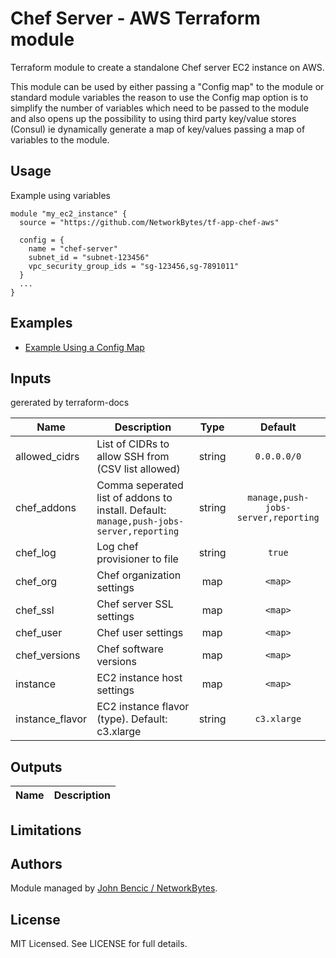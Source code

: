 Chef Server - AWS Terraform module
==================================



Terraform module to create a standalone Chef server EC2 instance on AWS.

This module can be used by either passing a "Config map" to the module or standard module variables
the reason to use the Config map option is to simplify the number of variables which need to be passed to the module and also opens up the possibility to using third party key/value stores (Consul) ie dynamically generate a map of key/values passing a map of variables to the module.


Usage
-----


Example using variables
```hcl
module "my_ec2_instance" {
  source = "https://github.com/NetworkBytes/tf-app-chef-aws"

  config = {
    name = "chef-server"
    subnet_id = "subnet-123456"
    vpc_security_group_ids = "sg-123456,sg-7891011"
  }
  ...
}
```




Examples
--------

* [Example Using a Config Map](https://github.com/NetworkBytes/tf-app-chef-aws/tree/master/examples/configmap)

Inputs
---------
gererated by terraform-docs

| Name | Description | Type | Default |
|------|-------------|:----:|:-----:|
| allowed_cidrs | List of CIDRs to allow SSH from (CSV list allowed) | string | `0.0.0.0/0` |
| chef_addons | Comma seperated list of addons to install. Default: `manage,push-jobs-server,reporting` | string | `manage,push-jobs-server,reporting` |
| chef_log | Log chef provisioner to file | string | `true` |
| chef_org | Chef organization settings | map | `<map>` |
| chef_ssl | Chef server SSL settings | map | `<map>` |
| chef_user | Chef user settings | map | `<map>` |
| chef_versions | Chef software versions | map | `<map>` |
| instance | EC2 instance host settings | map | `<map>` |
| instance_flavor | EC2 instance flavor (type). Default: c3.xlarge | string | `c3.xlarge` |

Outputs
---------

| Name | Description |
|------|-------------|


Limitations
-----------


Authors
-------

Module managed by [John Bencic / NetworkBytes](https://github.com/NetworkBytes).
  
License
-------

MIT Licensed. See LICENSE for full details.

